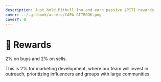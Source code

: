```yaml
---
description: Just hold Pitbull Inu and earn passive $PITI rewards.
cover: ../.gitbook/assets/CAPA GITBOOK.png
coverY: 0
---
```


# 🧸 Rewards

2% on buys and 2% on sells.

This is 2% for marketing development, where our team will invest in outreach, prioritizing influencers and groups with large communities.
